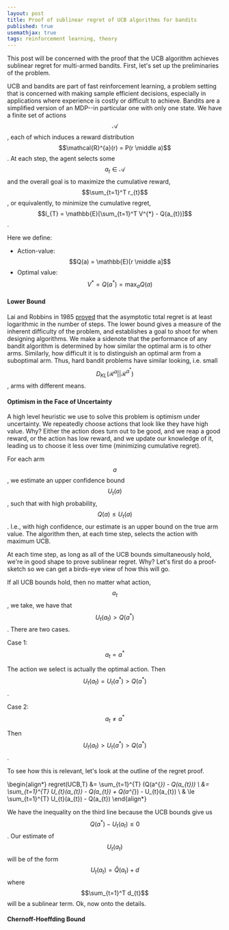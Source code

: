 ```yaml
---
layout: post
title: Proof of sublinear regret of UCB algorithms for bandits
published: true
usemathjax: true
tags: reinforcement learning, theory
---
```


This post will be concerned with the proof that the UCB algorithm achieves sublinear regret for multi-armed bandits. First, let's set up the preliminaries of the problem. 

UCB and bandits are part of fast reinforcement learning, a problem setting that is concerned with making sample efficient decisions, especially in applications where experience is costly or difficult to achieve. Bandits are a simplified version of an MDP--in particular one with only one state. We have a finite set of actions $$\mathcal{A}$$, each of which induces a reward distribution $$\mathcal{R}^{a}(r) = P(r \middle a)$$. At each step, the agent selects some $$a_{t} \in \mathcal{A}$$ and the overall goal is to maximize the cumulative reward, $$\sum_{t=1}^T r_{t}$$, or equivalently, to minimize the cumulative regret, $$l_{T} = \mathbb{E}[\sum_{t=1}^T V^{*} - Q(a_{t})]$$.

Here we define:

* Action-value: $$Q(a) = \mathbb{E}[r \middle a]$$
* Optimal value: $$V^{*} = Q(a^{*}) = \max_{a} Q(a)$$

#### Lower Bound

Lai and Robbins in 1985 [proved](https://www.stat.berkeley.edu/~bartlett/courses/2014fall-cs294stat260/lectures/bandit-lower-bound-notes.pdf) that the asymptotic total regret is at least logarithmic in the number of steps. The lower bound gives a measure of the inherent difficulty of the problem, and establishes a goal to shoot for when designing algorithms. We make a sidenote that the performance of any bandit algorithm is determined by how similar the optimal arm is to other arms. Similarly, how difficult it is to distinguish an optimal arm from a suboptimal arm. Thus, hard bandit problems have similar looking, i.e. small $$D_{KL}(\mathcal{R}^{a} || \mathcal{R}^{a^{*}})$$, arms with different means. 

#### Optimism in the Face of Uncertainty

A high level heuristic we use to solve this problem is optimism under uncertainty. We repeatedly choose actions that look like they have high value. Why? Either the action does turn out to be good, and we reap a good reward, or the action has low reward, and we update our knowledge of it, leading us to choose it less over time (minimizing cumulative regret).

For each arm $$a$$, we estimate an upper confidence bound $$U_{t}(a)$$, such that with high probability, $$Q(a) \le U_{t}(a)$$. I.e., with high confidence, our estimate is an upper bound on the true arm value. The algorithm then, at each time step, selects the action with maximum UCB.

At each time step, as long as all of the UCB bounds simultaneously hold, we're in good shape to prove sublinear regret. Why? Let's first do a proof-sketch so we can get a birds-eye view of how this will go. 

If all UCB bounds hold, then no matter what action, $$a_{t}$$, we take, we have that $$U_{t}(a_{t}) > Q(a^{*})$$. There are two cases. 

Case 1: $$a_{t} = a^{*}$$

The action we select is actually the optimal action. Then $$U_{t}(a_{t}) = U_{t}(a^{*}) > Q(a^{*})$$.

Case 2: $$a_{t} \ne a^{*}$$

Then $$U_{t}(a_{t}) > U_{t}(a^{*}) > Q(a^{*})$$.

To see how this is relevant, let's look at the outline of the regret proof.

\begin{align*}
regret(UCB,T) &= \sum_{t=1}^{T} (Q(a^{*}) - Q(a_{t})) \\
&= \sum_{t=1}^{T} U_{t}(a_{t}) - Q(a_{t}) + Q(a^{*}) - U_{t}(a_{t}) \\
& \le \sum_{t=1}^{T} U_{t}(a_{t}) - Q(a_{t}) 
\end{align*}

We have the inequality on the third line because the UCB bounds give us $$Q(a^{*}) - U_{t}(a_{t}) \le 0$$. Our estimate of $$U_{t}(a_{t})$$ will be of the form $$U_{t}(a_{t}) = \hat{Q}(a_{t}) + d$$ where $$\sum_{t=1}^T d_{t}$$ will be a sublinear term. Ok, now onto the details.

#### Chernoff-Hoeffding Bound


